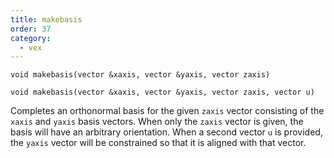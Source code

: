```yaml
---
title: makebasis
order: 37
category:
  - vex
---
```


`void makebasis(vector &xaxis, vector &yaxis, vector zaxis)`

`void makebasis(vector &xaxis, vector &yaxis, vector zaxis, vector u)`

Completes an orthonormal basis for the given `zaxis` vector consisting of
the `xaxis` and `yaxis` basis vectors. When only the `zaxis` vector is
given, the basis will have an arbitrary orientation. When a second vector
`u` is provided, the `yaxis` vector will be constrained so that it is aligned
with that vector.
